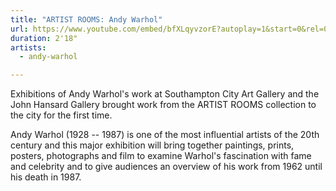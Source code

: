 ```yaml
---
title: "ARTIST ROOMS: Andy Warhol"
url: https://www.youtube.com/embed/bfXLqyvzorE?autoplay=1&start=0&rel=0
duration: 2'18"
artists:
  - andy-warhol

---
```


Exhibitions of Andy Warhol's work at Southampton City Art Gallery and the John Hansard Gallery brought work from the ARTIST ROOMS collection to the city for the first time. 

Andy Warhol (1928 -- 1987) is one of the most influential artists of the 20th century and this major exhibition will bring together paintings, prints, posters, photographs and film to examine Warhol's fascination with fame and celebrity and to give audiences an overview of his work from 1962 until his death in 1987.